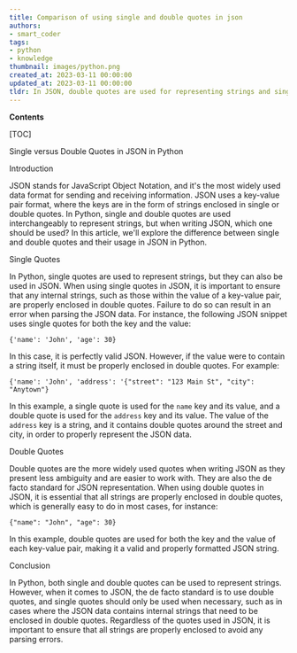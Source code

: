 ```yaml
---
title: Comparison of using single and double quotes in json
authors:
- smart_coder
tags:
- python
- knowledge
thumbnail: images/python.png
created_at: 2023-03-11 00:00:00
updated_at: 2023-03-11 00:00:00
tldr: In JSON, double quotes are used for representing strings and single quotes are not valid.
---
```


**Contents**

[TOC]

Single versus Double Quotes in JSON in Python

Introduction

JSON stands for JavaScript Object Notation, and it's the most widely used data format for sending and receiving information. JSON uses a key-value pair format, where the keys are in the form of strings enclosed in single or double quotes. In Python, single and double quotes are used interchangeably to represent strings, but when writing JSON, which one should be used? In this article, we'll explore the difference between single and double quotes and their usage in JSON in Python.

Single Quotes

In Python, single quotes are used to represent strings, but they can also be used in JSON. When using single quotes in JSON, it is important to ensure that any internal strings, such as those within the value of a key-value pair, are properly enclosed in double quotes. Failure to do so can result in an error when parsing the JSON data. For instance, the following JSON snippet uses single quotes for both the key and the value:

`{'name': 'John', 'age': 30}`

In this case, it is perfectly valid JSON. However, if the value were to contain a string itself, it must be properly enclosed in double quotes. For example:

`{'name': 'John', 'address': '{"street": "123 Main St", "city": "Anytown"}`

In this example, a single quote is used for the `name` key and its value, and a double quote is used for the `address` key and its value. The value of the `address` key is a string, and it contains double quotes around the street and city, in order to properly represent the JSON data.

Double Quotes

Double quotes are the more widely used quotes when writing JSON as they present less ambiguity and are easier to work with. They are also the de facto standard for JSON representation. When using double quotes in JSON, it is essential that all strings are properly enclosed in double quotes, which is generally easy to do in most cases, for instance:

`{"name": "John", "age": 30}`

In this example, double quotes are used for both the key and the value of each key-value pair, making it a valid and properly formatted JSON string.

Conclusion

In Python, both single and double quotes can be used to represent strings. However, when it comes to JSON, the de facto standard is to use double quotes, and single quotes should only be used when necessary, such as in cases where the JSON data contains internal strings that need to be enclosed in double quotes. Regardless of the quotes used in JSON, it is important to ensure that all strings are properly enclosed to avoid any parsing errors.
